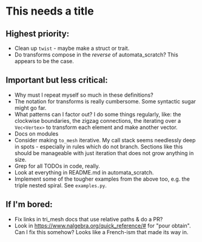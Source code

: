 # This needs a title

## Highest priority:

- Clean up `twist` - maybe make a struct or trait.
- Do transforms compose in the *reverse* of automata_scratch? This
  appears to be the case.

## Important but less critical:

- Why must I repeat myself so much in these definitions?
- The notation for transforms is really cumbersome.  Some syntactic
  sugar might go far.
- What patterns can I factor out?  I do some things regularly, like:
  the clockwise boundaries, the zigzag connections, the iterating over
  a `Vec<Vertex>` to transform each element and make another vector.
- Docs on modules
- Consider making `to_mesh` iterative.  My call stack seems needlessly
  deep in spots - especially in rules which do not branch.  Sections
  like this should be manageable with just iteration that does not
  grow anything in size.
- Grep for all TODOs in code, really.
- Look at everything in README.md in automata_scratch.
- Implement some of the tougher examples from the above too, e.g. the
  triple nested spiral.  See `examples.py`.

## If I'm bored:

- Fix links in tri_mesh docs that use relative paths & do a PR?
- Look in https://www.nalgebra.org/quick_reference/# for "pour
  obtain".  Can I fix this somehow?  Looks like a French-ism that made
  its way in.
